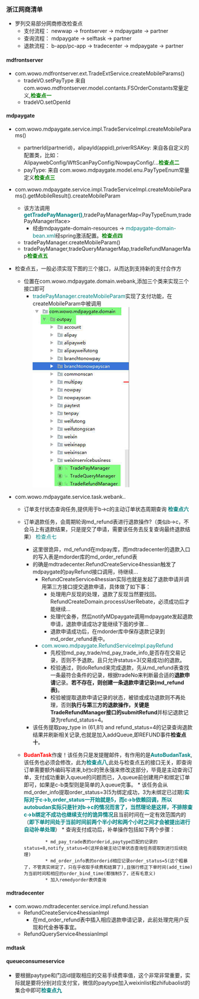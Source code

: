 ### 浙江网商清单

* 罗列交易部分网商修改检查点
    * 支付流程： newwap -> frontserver -> mdpaygate -> partner
    * 查询流程： mdpaygate -> selftask -> partner
    * 退款流程： b-app/pc-app -> tradecenter -> mdpaygate -> partner

#### mdfrontserver

* com.wowo.mdfrontserver.ext.TradeExtService.createMobileParams()
    * tradeVO.setPayType 来自 com.wowo.mdfrontserver.model.contants.FSOrderConstants常量定义,<font color=Green>**检查点一**</font>
    * tradeVO.setOpenId

#### mdpaygate

* com.wowo.mdpaygate.service.impl.TradeServiceImpl.createMobileParams()
    * partnerId(partnerid)，alipayId(appid),priverRSAKey: 来自各自定义的配置类，比如：AlipaywebConfig/WftScanPayConfig/NowpayConfig/...<font color=Green>**检查点二**</font>
    * payType: 来自 com.wowo.mdpaygate.model.enu.PayTypeEnum常量定义<font color=Green>**检查点三**</font>
* com.wowo.mdpaygate.service.impl.TradeServiceImpl.createMobileParams().getMobileResult().createMobileParam
    * 该方法调用<font color=Teal>**getTradePayManager()**</font>,tradePayManagerMap<PayTypeEnum,tradePayManagerIface>
        * 经由mdpaygate-domain-resources -> <font color=Teal>mdpaygate-domain-bean.xml</font>经spring激活配置。<font color=Green>**检查点四**</font>
    * tradePayManager.createMobileParam()
    * tradePayManager,tradeQueryManagerMap,tradeRefundManagerMap<font color=Green>**检查点五**</font>
* 检查点五，一般必须实现下图的三个接口，从而达到支持新的支付合作方
    * 位置在com.wowo.mdpaygate.domain.webank,添加三个类来实现三个接口即可
        * <font color=Teal>tradePayManager.createMobileParam</font>实现了支付功能，在createMobileParam中被调用
        ![struct image](images/mdpaygate-important-interface.jpg)

* com.wowo.mdpaygate.service.task.webank..
    * 订单支付状态查询任务,提供用于b->c的主动订单状态周期查询 <font color=Teal>**检查点六**</font>
    * 订单退款任务，会周期轮询md_refund表进行退款操作?（类似b->c，不会马上有退款结果，只是提交了申请，需要该任务去反复查询最终退款结果） <font color=Teal>检查点七</font>
        * 这里很诡异，md_refund在mdpay库，而mdtradecenter的退款入口的写入表是mdorder库的md_order_refund表
        * 的确是mdtradecenter.RefundCreateService4hessian触发了mdpaygate的payRefund接口调用，待继续...
            * RefundCreateService4hessian实际也就是发起了退款申请并调用第三方接口提交退款申请，具体做了如下事：
                * 处理用户反现的处理，退款了反现当然要找回。RefundCreateDomain.processUserRebate，必须成功后才能继续...
                * 处理代金券，然后notifyMDpaygate调用mdpaygate发起退款申请，退款申请成功才能继续下面的步骤...
                * 退款申请成功后，在mdorder库中保存退款记录到md_order_refund表中。
            * <font color=Teal>com.wowo.mdpaygate.RefundServiceImpl.payRefund</font>
                * 先校验md_pay_trade/md_pay_trade_info,是否存在交易记录，否则不予退款。且只允许status=3(交易成功)的退款。
                * 校验通过，则doRefund来完成退款，先从md_refund表查找一条最符合条件的记录，根据tradeNo来判断最合适的**退款申请**记录。**若不存在，则创建一条退款申请记录(md_refund表)**。
                * 校验被提取退款申请记录的状态，被锁或成功退款则不再处理，否则**执行与第三方的退款操作，关键是TradeRefundManager接口的submitRefund**并标记退款记录为refund_status=4。
        * 该任务提取pay_type in (61,81) and refund_status=4的记录查询退款结果并刷新相关记录,也就是加入addQueue,即REFUND事件**检查点十**。
    * <font color=red>**BudanTask**</font>作废！该任务只是发提醒邮件，有作用的是<font color=Teal>**AutoBudanTask**</font>,该任务也必须会修改，此为<font color=Teal>**检查点八**</font>,此处与检查点五的接口无关，即查询订单需要额外编码写进来,b扫c的贺永强来修改这部分，毕竟是主动查询订单，支付成功重新入queue的问题而已，入queue前创建用户和绑定订单即可，如果是c-b类型则是简单的入queue完事。
          * 该任务会从md_order_info提取order_status=3(5为绑定成功，3为未绑定已过期)<font color=Teal>**实际对于c->b,order_status一开始就是5，而c->b依赖回调，所以autobudan实际只是针对b->c的情况而言了，当然理论是这样，不排除查c->b绑定不成功也继续支付的诡异情况**</font>且当前时间在一定有效范围内的（<font color=Teal>**即下单时间处于当前时间前两个半小时和两个小时之间才会被提出进行自动补单处理**</font>）
          * 查询支付成功后，补单操作包括如下两个步骤：

                  * md_pay_trade表的orderid,paytype匹配的记录的status=8,notify_status=0(这样会被主动订单状态查询任务提取到进行后续处理)
                  * md_order_info表的orderid相应记录order_status=5(这个粗暴了，不管真实绑定了，只在乎收取手续费和结算了),且强行修正下单时间(add_time)为当前时间和相应的order_bind_time(都强制5了，还有毛意义)
                  * 加入remedyorder表供查询


#### mdtradecenter
* com.wowo.mdtradecenter.service.impl.refund.hessian
    * RefundCreateService4hessianImpl
        * 在md_order_refund表中插入相应退款申请记录，此前处理完用户反现和代金券等事宜。
    * RefundQueryService4hessianImpl
#### mdtask
#### queueconsumeservice
* 要根据paytype和门店id提取相应的交易手续费率值，这个非常非常重要，实际就是要将分别对应支付宝，微信的paytype加入weixinlist和zhifubaolist的集合中即可<font color=Teal>**检查点九**</font>
